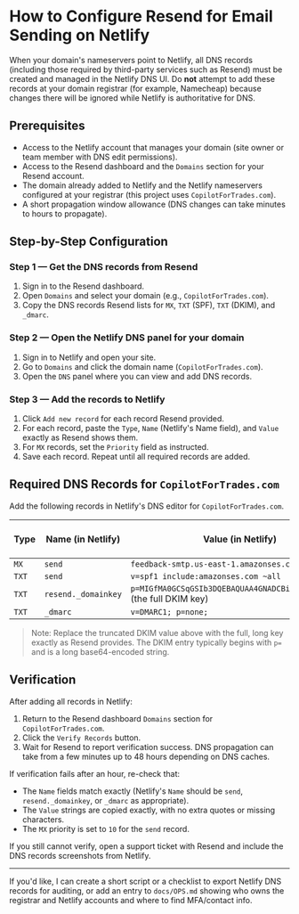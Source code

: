 # How to Configure Resend for Email Sending on Netlify

When your domain's nameservers point to Netlify, all DNS records (including those required by third-party services such as Resend) must be created and managed in the Netlify DNS UI. Do **not** attempt to add these records at your domain registrar (for example, Namecheap) because changes there will be ignored while Netlify is authoritative for DNS.

## Prerequisites

- Access to the Netlify account that manages your domain (site owner or team member with DNS edit permissions).
- Access to the Resend dashboard and the `Domains` section for your Resend account.
- The domain already added to Netlify and the Netlify nameservers configured at your registrar (this project uses `CopilotForTrades.com`).
- A short propagation window allowance (DNS changes can take minutes to hours to propagate).

## Step-by-Step Configuration

### Step 1 — Get the DNS records from Resend

1. Sign in to the Resend dashboard.
2. Open `Domains` and select your domain (e.g., `CopilotForTrades.com`).
3. Copy the DNS records Resend lists for `MX`, `TXT` (SPF), `TXT` (DKIM), and `_dmarc`.

### Step 2 — Open the Netlify DNS panel for your domain

1. Sign in to Netlify and open your site.
2. Go to `Domains` and click the domain name (`CopilotForTrades.com`).
3. Open the `DNS` panel where you can view and add DNS records.

### Step 3 — Add the records to Netlify

1. Click `Add new record` for each record Resend provided.
2. For each record, paste the `Type`, `Name` (Netlify's Name field), and `Value` exactly as Resend shows them.
3. For `MX` records, set the `Priority` field as instructed.
4. Save each record. Repeat until all required records are added.

## Required DNS Records for `CopilotForTrades.com`

Add the following records in Netlify's DNS editor for `CopilotForTrades.com`.

| Type | Name (in Netlify) | Value (in Netlify) | Priority (for MX) |
|------|-------------------|--------------------|-------------------|
| `MX` | `send` | `feedback-smtp.us-east-1.amazonses.com` | `10` |
| `TXT` | `send` | `v=spf1 include:amazonses.com ~all` | `N/A` |
| `TXT` | `resend._domainkey` | `p=MIGfMA0GCSqGSIb3DQEBAQUAA4GNADCBiQKBgQCnFve...` (the full DKIM key) | `N/A` |
| `TXT` | `_dmarc` | `v=DMARC1; p=none;` | `N/A` |

> Note: Replace the truncated DKIM value above with the full, long key exactly as Resend provides. The DKIM entry typically begins with `p=` and is a long base64-encoded string.

## Verification

After adding all records in Netlify:

1. Return to the Resend dashboard `Domains` section for `CopilotForTrades.com`.
2. Click the `Verify Records` button.
3. Wait for Resend to report verification success. DNS propagation can take from a few minutes up to 48 hours depending on DNS caches.

If verification fails after an hour, re-check that:

- The `Name` fields match exactly (Netlify's `Name` should be `send`, `resend._domainkey`, or `_dmarc` as appropriate).
- The `Value` strings are copied exactly, with no extra quotes or missing characters.
- The `MX` priority is set to `10` for the `send` record.

If you still cannot verify, open a support ticket with Resend and include the DNS records screenshots from Netlify.

---

If you'd like, I can create a short script or a checklist to export Netlify DNS records for auditing, or add an entry to `docs/OPS.md` showing who owns the registrar and Netlify accounts and where to find MFA/contact info.
